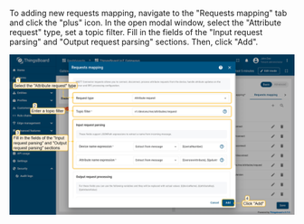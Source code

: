 To adding new requests mapping, navigate to the "Requests mapping" tab and click the "plus" icon.
In the open modal window, select the "Attribute request" type, set a topic filter. Fill in the fields of the "Input request parsing" and "Output request parsing" sections. Then, click "Add".

![image](/images/gateway/mqtt-connector/attribute-request-1-ce.png)
